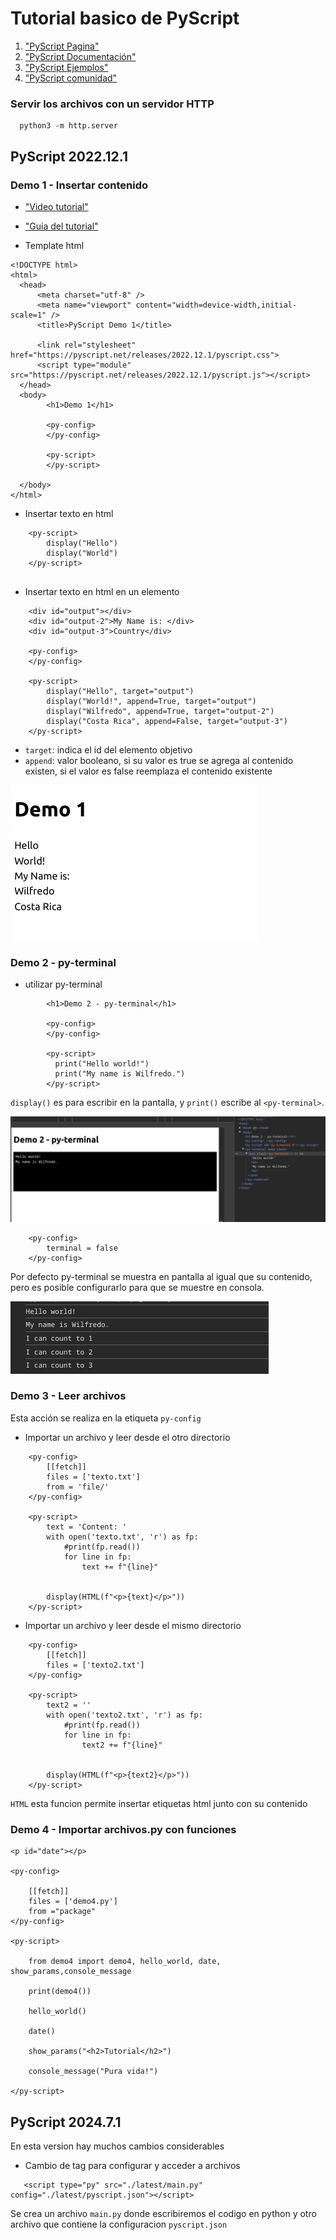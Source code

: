 # Tutorial basico de PyScript


1. ["PyScript Pagina"](https://pyscript.net/)
2. ["PyScript Documentación"](https://docs.pyscript.net/2024.7.1/beginning-pyscript/)
3. ["PyScript Ejemplos"](https://pyscript.com/@examples)
4. ["PyScript comunidad"](https://discord.com/invite/HxvBtukrg2)


### Servir los archivos con un servidor HTTP
```
  python3 -m http.server
```

## PyScript 2022.12.1

### Demo 1 - Insertar contenido

- ["Video tutorial"](https://www.youtube.com/live/AcFSzDBNjkI?si=D7zMcmHQUlpwmYyh)
- ["Guia del tutorial"](https://jeff.glass/post/whats-new-pyscript-2022-12-1/)

- Template html
```
<!DOCTYPE html>
<html>
  <head>
      <meta charset="utf-8" />
      <meta name="viewport" content="width=device-width,initial-scale=1" />
      <title>PyScript Demo 1</title>

      <link rel="stylesheet" href="https://pyscript.net/releases/2022.12.1/pyscript.css">
      <script type="module" src="https://pyscript.net/releases/2022.12.1/pyscript.js"></script>
  </head>
  <body>
        <h1>Demo 1</h1>

        <py-config>
        </py-config>

        <py-script>
        </py-script>
    
  </body>
</html>

```

- Insertar texto en html

```
    <py-script>
        display("Hello")
        display("World")
    </py-script>
    
```

- Insertar texto en html en un elemento
```
    <div id="output"></div>
    <div id="output-2">My Name is: </div>
    <div id="output-3">Country</div>

    <py-config>
    </py-config>

    <py-script>
        display("Hello", target="output")
        display("World!", append=True, target="output")
        display("Wilfredo", append=True, target="output-2")
        display("Costa Rica", append=False, target="output-3")
    </py-script>
```

- `target`: 
indica el id del elemento objetivo
- `append`: 
valor booleano, si su valor es true se agrega al contenido existen, si el valor es false reemplaza el contenido existente

![alt text](./img/image-1.png)

### Demo 2 - py-terminal

- utilizar py-terminal
```
        <h1>Demo 2 - py-terminal</h1>

        <py-config>
        </py-config>

        <py-script>
          print("Hello world!")
          print("My name is Wilfredo.")
        </py-script>
```
`display()` es para escribir en la pantalla, y  `print()` escribe al `<py-terminal>`. 

![alt text](./img/image-2.png)
```
    <py-config>
        terminal = false
    </py-config>
```
Por defecto py-terminal se muestra en pantalla al igual que su contenido, pero es posible configurarlo para que
se muestre en consola.

![alt text](./img/image-3.png)

### Demo 3 - Leer archivos

Esta acción se realiza en la etiqueta `py-config`


- Importar un archivo y leer desde el otro directorio

```
    <py-config>
        [[fetch]]
        files = ['texto.txt']
        from = 'file/'
    </py-config>

    <py-script>
        text = 'Content: '
        with open('texto.txt', 'r') as fp:
            #print(fp.read())
            for line in fp:
                text += f"{line}"
        
        
        display(HTML(f"<p>{text}</p>"))
    </py-script>
```

- Importar un archivo y leer desde el mismo directorio

```
    <py-config>
        [[fetch]]
        files = ['texto2.txt']  
    </py-config>

    <py-script>
        text2 = ''
        with open('texto2.txt', 'r') as fp:
            #print(fp.read())
            for line in fp:
                text2 += f"{line}"
        
        
        display(HTML(f"<p>{text2}</p>"))
    </py-script>
```

`HTML` esta funcion permite insertar etiquetas html junto con su contenido

### Demo 4 - Importar archivos.py con funciones

```
<p id="date"></p>

<py-config>

    [[fetch]]
    files = ['demo4.py'] 
    from ="package"                                                                                                          
</py-config>

<py-script>

    from demo4 import demo4, hello_world, date, show_params,console_message

    print(demo4())

    hello_world()

    date()

    show_params("<h2>Tutorial</h2>")

    console_message("Pura vida!")

</py-script>
```

## PyScript 2024.7.1

En esta version hay muchos cambios considerables

- Cambio de tag para configurar y acceder a archivos
```
   <script type="py" src="./latest/main.py" config="./latest/pyscript.json"></script>
```
Se crea un archivo `main.py` donde escribiremos el codigo en python y otro archivo que contiene la configuracion `pyscript.json`